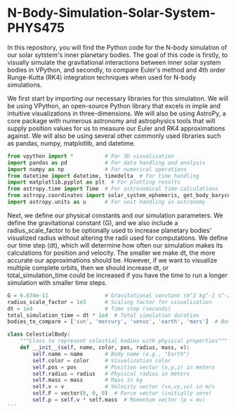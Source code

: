 # N-Body-Simulation-Solar-System-PHYS475
  In this repository, you will find the Python code for the N-body simulation of our solar sytstem's inner planetary bodies. The goal of this code is firstly, to visually simulate the gravitational interactions between inner solar system bodies in VPython, and secondly, to compare Euler's method and 4th order Runge-Kutta (RK4) integration techniques when used for N-body simulations. 

  We first start by importing our necessary libraries for this simulation. We will be using VPython, an open-source Python library that excels in imple and intuitive visualizations in three-dimensions. We will also be using AstroPy, a core package with numerous astronomy and astrophysics tools that will supply position values for us to measure our Euler and RK4 approximations against. We will also be using several other commonly used libraries such as pandas, numpy, matplotlib, and datetime.
```python
from vpython import *          # For 3D visualization
import pandas as pd            # For data handling and analysis
import numpy as np             # For numerical operations
from datetime import datetime, timedelta  # For time handling
import matplotlib.pyplot as plt  # For plotting results
from astropy.time import Time  # For astronomical time calculations
from astropy.coordinates import solar_system_ephemeris, get_body_barycentric  # For planetary ephemeris
import astropy.units as u      # For unit handling in astronomy
```
Next, we define our physical constants and our simulation parameters. We define the gravitational constant (G), and we also include a radius_scale_factor to be optionally used to increase planetary bodies' visualized radius without altering the radii used for computations. We define our time step (dt), which will determine how often our simulation makes its calculations for position and velocity. The smaller we make dt, the more accurate our approximations should be. However, if we want to visualize multiple complete orbits, then we should increase dt, or total_simulation_time could be increased if you have the time to run a longer simulation with smaller time steps. 
```python
G = 6.674e-11                  # Gravitational constant (m^3 kg^-1 s^-2)
radius_scale_factor = 1e3      # Scaling factor for visualization
dt = 1e4                       # Time step (seconds)
total_simulation_time = dt * 1e4  # Total simulation duration 
bodies_to_compare = ['sun', 'mercury', 'venus', 'earth', 'mars']  # Bodies to simulate

class CelestialBody:
    """Class to represent celestial bodies with physical properties"""
    def __init__(self, name, color, pos, radius, mass, v):
        self.name = name       # Body name (e.g., "Earth")
        self.color = color     # Visualization color
        self.pos = pos         # Position vector (x,y,z) in meters
        self.radius = radius   # Physical radius in meters
        self.mass = mass       # Mass in kg
        self.v = v             # Velocity vector (vx,vy,vz) in m/s
        self.F = vector(0, 0, 0)  # Force vector (initially zero)
        self.p = self.v * self.mass  # Momentum vector (p = mv)
'''
